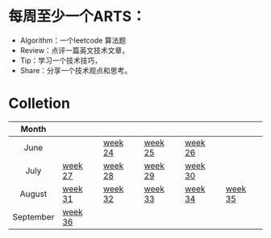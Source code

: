 # 每周至少一个ARTS：

  - Algorithm：一个leetcode 算法题
  - Review：点评一篇英文技术文章，
  - Tip：学习一个技术技巧，
  - Share：分享一个技术观点和思考。

# Colletion

|Month||||||
|:---:|-|-|-|-|-|
|June||[week 24](./2018/2018Week24.md)|[week 25](./2018/2018Week25.md)|[week 26](./2018/2018Week26.md)|
|July|[week 27](./2018/2018Week27.md)|[week 28](./2018/2018Week28.md)|[week 29](./2018/2018Week29.md)|[week 30](./2018/2018Week30.md)|
|August|[week 31](./2018/2018Week31.md)|[week 32](./2018/2018Week32.md)|[week 33](./2018/2018Week33.md)|[week 34](./2018/2018Week34.md)|[week 35](./2018/2018Week35.md)|
|September|[week 36](./2018/2018Week36.md)||||